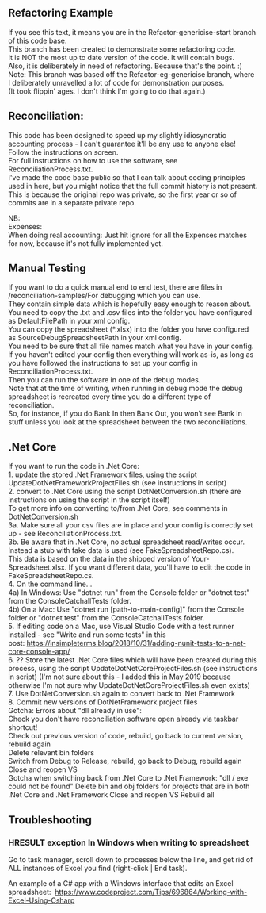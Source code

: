 ## Refactoring Example  
If you see this text, it means you are in the Refactor-genericise-start branch of this code base.  
This branch has been created to demonstrate some refactoring code.  
It is NOT the most up to date version of the code. It will contain bugs.  
Also, it is deliberately in need of refactoring. Because that's the point. :)  
Note: This branch was based off the Refactor-eg-genericise branch, where I deliberately unravelled a lot of code for demonstration purposes.  
(It took flippin' ages. I don't think I'm going to do that again.)  

## Reconciliation:   
This code has been designed to speed up my slightly idiosyncratic accounting process - I can't guarantee it'll be any use to anyone else!  
Follow the instructions on screen.  
For full instructions on how to use the software, see ReconciliationProcess.txt.  
I've made the code base public so that I can talk about coding principles used in here, but you might notice that the full commit history is not present. This is because the original repo was private, so the first year or so of commits are in a separate private repo.  

NB:  
	Expenses:  
	When doing real accounting: Just hit ignore for all the Expenses matches for now, because it's not fully implemented yet.  

## Manual Testing

If you want to do a quick manual end to end test, there are files in /reconciliation-samples/For debugging which you can use.  
They contain simple data which is hopefully easy enough to reason about.  
You need to copy the .txt and .csv files into the folder you have configured as DefaultFilePath in your xml config.  
You can copy the spreadsheet (*.xlsx) into the folder you have configured as SourceDebugSpreadsheetPath in your xml config.  
You need to be sure that all file names match what you have in your config. If you haven't edited your config then everything will work as-is, as long as you have followed the instructions to set up your config in ReconciliationProcess.txt.  
Then you can run the software in one of the debug modes.  
Note that at the time of writing, when running in debug mode the debug spreadsheet is recreated every time you do a different type of reconciliation.  
So, for instance, if you do Bank In then Bank Out, you won’t see Bank In stuff unless you look at the spreadsheet between the two reconciliations.  
	
## .Net Core   

If you want to run the code in .Net Core:   
	1.	update the stored .Net Framework files, using the script UpdateDotNetFrameworkProjectFiles.sh (see instructions in script)   
	2.	convert to .Net Core using the script DotNetConversion.sh (there are instructions on using the script in the script itself)   
		To get more info on converting to/from .Net Core, see comments in DotNetConversion.sh  
	3a. Make sure all your csv files are in place and your config is correctly set up - see ReconciliationProcess.txt.  
	3b. Be aware that in .Net Core, no actual spreadsheet read/writes occur. Instead a stub with fake data is used (see FakeSpreadsheetRepo.cs).  
	This data is based on the data in the shipped version of Your-Spreadsheet.xlsx. If you want different data, you'll have to edit the code in FakeSpreadsheetRepo.cs.  
	4.	On the command line...  	
	4a) In Windows: Use "dotnet run" from the Console folder or "dotnet test" from the ConsoleCatchallTests folder.  
	4b) On a Mac: Use "dotnet run [path-to-main-config]" from the Console folder or "dotnet test" from the ConsoleCatchallTests folder.  
	5.	If editing code on a Mac, use Visual Studio Code with a test runner installed - see "Write and run some tests" in this post: https://insimpleterms.blog/2018/10/31/adding-nunit-tests-to-a-net-core-console-app/   
	6. ?? Store the latest .Net Core files which will have been created during this process, using the script UpdateDotNetCoreProjectFiles.sh (see instructions in script) (I'm not sure about this - I added this in May 2019 because otherwise I'm not sure why UpdateDotNetCoreProjectFiles.sh even exists)  
	7. Use DotNetConversion.sh again to convert back to .Net Framework  
	8. Commit new versions of DotNetFramework project files  
Gotcha: Errors about "dll already in use":   
	Check you don't have reconciliation software open already via taskbar shortcut!   
	Check out previous version of code, rebuild, go back to current version, rebuild again  
	Delete relevant bin folders  
	Switch from Debug to Release, rebuild, go back to Debug, rebuild again  
	Close and reopen VS  
Gotcha when switching back from .Net Core to .Net Framework: "dll / exe could not be found"	
	Delete bin and obj folders for projects that are in both .Net Core and .Net Framework
	Close and reopen VS
	Rebuild all
	
## Troubleshooting
### HRESULT exception In Windows when writing to spreadsheet
Go to task manager, scroll down to processes below the line, and get rid of ALL instances of Excel you find (right-click | End task).

	
An example of a C# app with a Windows interface that edits an Excel spreadsheet:  
https://www.codeproject.com/Tips/696864/Working-with-Excel-Using-Csharp    
    